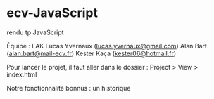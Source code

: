 # ecv-JavaScript
rendu tp JavaScript

Équipe : LAK
Lucas Yvernaux (lucas.yvernaux@gmail.com)
Alan Bart (alan.bart@mail-ecv.fr)
Kester Kaça (kester06@hotmail.fr)

Pour lancer le projet, il faut aller dans le dossier : Project > View > index.html

Notre fonctionnalité bonnus : un historique
